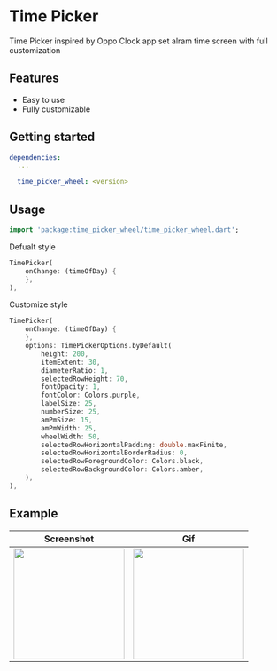 # Time Picker

Time Picker inspired by Oppo Clock app set alram time screen with full customization

## Features

* Easy to use
* Fully customizable

## Getting started

```yaml
dependencies:
  ...

  time_picker_wheel: <version>

```

## Usage

```dart
import 'package:time_picker_wheel/time_picker_wheel.dart';
```

Defualt style

```dart
TimePicker(
    onChange: (timeOfDay) {
    },
),
```

Customize style

```dart
TimePicker(
    onChange: (timeOfDay) {
    },
    options: TimePickerOptions.byDefault(
        height: 200,
        itemExtent: 30,
        diameterRatio: 1,
        selectedRowHeight: 70,
        fontOpacity: 1,
        fontColor: Colors.purple,
        labelSize: 25,
        numberSize: 25,
        amPmSize: 15,
        amPmWidth: 25,
        wheelWidth: 50,
        selectedRowHorizontalPadding: double.maxFinite,
        selectedRowHorizontalBorderRadius: 0,
        selectedRowForegroundColor: Colors.black,
        selectedRowBackgroundColor: Colors.amber,
    ),
),
```

## Example

| Screenshot | Gif |
|------------|-----|
| <img src="https://i.imgur.com/CmuGuM9.png" width="200"/> | <img src="https://i.imgur.com/KqUxDUG.gif" width="200"/>
